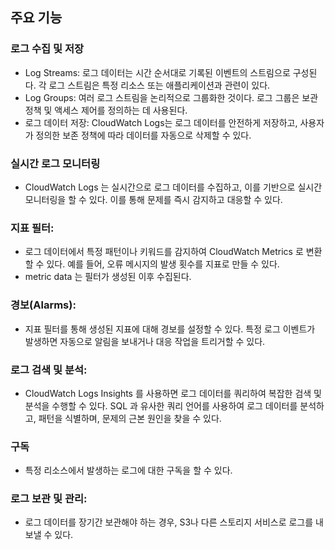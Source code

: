 ## 주요 기능

### 로그 수집 및 저장

- Log Streams: 로그 데이터는 시간 순서대로 기록된 이벤트의 스트림으로 구성된다. 각 로그 스트림은 특정 리소스 또는 애플리케이션과 관련이 있다.
- Log Groups: 여러 로그 스트림을 논리적으로 그룹화한 것이다. 로그 그룹은 보관 정책 및 액세스 제어를 정의하는 데 사용된다.
- 로그 데이터 저장: CloudWatch Logs는 로그 데이터를 안전하게 저장하고, 사용자가 정의한 보존 정책에 따라 데이터를 자동으로 삭제할 수 있다.

### 실시간 로그 모니터링

- CloudWatch Logs 는 실시간으로 로그 데이터를 수집하고, 이를 기반으로 실시간 모니터링을 할 수 있다. 이를 통해 문제를 즉시 감지하고 대응할 수 있다.

### 지표 필터:

- 로그 데이터에서 특정 패턴이나 키워드를 감지하여 CloudWatch Metrics 로 변환할 수 있다. 예를 들어, 오류 메시지의 발생 횟수를 지표로 만들 수 있다.
- metric data 는 필터가 생성된 이후 수집된다.

### 경보(Alarms):

- 지표 필터를 통해 생성된 지표에 대해 경보를 설정할 수 있다. 특정 로그 이벤트가 발생하면 자동으로 알림을 보내거나 대응 작업을 트리거할 수 있다.

### 로그 검색 및 분석:

- CloudWatch Logs Insights 를 사용하면 로그 데이터를 쿼리하여 복잡한 검색 및 분석을 수행할 수 있다. SQL 과 유사한 쿼리 언어를 사용하여 로그 데이터를 분석하고, 패턴을 식별하며, 문제의 근본 원인을 찾을 수 있다.

### 구독

- 특정 리소스에서 발생하는 로그에 대한 구독을 할 수 있다.

### 로그 보관 및 관리:

- 로그 데이터를 장기간 보관해야 하는 경우, S3나 다른 스토리지 서비스로 로그를 내보낼 수 있다. 